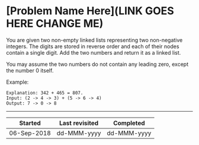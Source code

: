 # [Problem Name Here](LINK GOES HERE CHANGE ME)

You are given two non-empty linked lists representing two non-negative integers. The digits are stored in reverse order and each of their nodes contain a single digit. Add the two numbers and return it as a linked list.

You may assume the two numbers do not contain any leading zero, except the number 0 itself.

Example:

```
Explanation: 342 + 465 = 807.
Input: (2 -> 4 -> 3) + (5 -> 6 -> 4)
Output: 7 -> 0 -> 8
```

---

| Started     | Last revisited | Completed   |
| ----------- | -------------- | ----------- |
| 06-Sep-2018 | dd-MMM-yyyy    | dd-MMM-yyyy |
